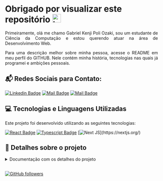 # <Strong> Obrigado por visualizar este repositório </Strong> <img src="https://user-images.githubusercontent.com/1303154/88677602-1635ba80-d120-11ea-84d8-d263ba5fc3c0.gif" width="28px" alt="hi">

<p align="justify"> Primeiramente, olá me chamo Gabriel Kenji Poli Ozaki, sou um estudante de Ciência da Computação e estou querendo atuar na área de Desenvolvimento Web. </p>

<p align="justify"> Para uma descrição melhor sobre minha pessoa, acesse o README em meu perfil do GITHUB. Nele contém minha história, tecnologias nas quais já programei e ambições pessoais. </p>

## :mailbox_with_mail: <strong> Redes Sociais para Contato: </strong>

[![Linkedin Badge](https://img.shields.io/badge/-Gabriel_Kenji_Poli_Ozaki-0e76a8?style=flat&labelColor=0e76a8&logo=linkedin&logoColor=white)](https://www.linkedin.com/in/wdkenji/) [![Mail Badge](https://img.shields.io/badge/-@biel.kenjii-C63381?style=flat&labelColor=C63381&logo=instagram&logoColor=white)](https://www.instagram.com/biel.kenjii/) [![Mail Badge](https://img.shields.io/badge/-g.kenjiJS-c0392b?style=flat&labelColor=c0392b&logo=gmail&logoColor=white)](mailto:g.kenjiJS@gmail.com)

## <g-emoji class="g-emoji" alias="computer" fallback-src="https://github.githubassets.com/images/icons/emoji/unicode/1f4bb.png">💻</g-emoji> <Strong> Tecnologias e Linguagens Utilizadas </Strong>

<p align="justify"> Este projeto foi desenvolvido utilizando as seguintes tecnologias: </p>

[![React Badge](https://img.shields.io/badge/-React-61DBFB?style=for-the-badge&labelColor=black&logo=react&logoColor=61DBFB)](https://reactjs.org/) [![Typescript Badge](https://img.shields.io/badge/-Typescript-007acc?style=for-the-badge&labelColor=black&logo=typescript&logoColor=007acc)](https://www.typescriptlang.org/) [![Next JS](https://img.shields.io/badge/Nextjs-blueviolet.svg?style=for-the-badge&amp;logo=Next.js&amp;labelColor=000000&amp;logoWidth=20")](https://nextjs.org/)

## :book: <strong> Detalhes sobre o projeto </strong>

<details>
<summary>
  Documentação com os detalhes do projeto
</summary>

<br>

<p align="justify"> Esta aplicação foi desenvolvida, através de um evento online feito pela Rocketseat, chamado de NLW (Next Level Week). A quarta edição do NLW na trilha de React, desenvolvemos a aplicação que teve como nome inicial, chamado de “move.it". Ideia desse projeto se baseia na técnica de pomodoro criado por Francesco Cirillo no final dos anos 1980, onde a técnica consiste na utilização de um cronometro para dividir o trabalho em períodos de 25 minutos de produção, separados por breves intervalos, mas o diferencial sobre essa técnica é que nossa aplicação consiste na troca dos intervalos no lugar de desafios aleatórias que beneficiam a saúde do usuário. </p>

<p align="justify"> Nela utilizamos o contexto de desenvolvimento de uma API REST, permitindo com que nossa aplicação tenha acessos a múltiplos clientes distintos, que possam utilizar, tanto dispositivos desktops, como dispositivos mobiles no mesmo servidor, onde devolve um response no formato JSON, de uma maneira que os dois compreendam para realizar a transformação da interface até a visualização do usuário. Utilizamos a biblioteca React, para além de ajudar o browser nas criações da interface, deixarmos a aplicação mais fluida ou flexível para consumir o HTML, CSS e JS, e como ambiente de desenvolvimento usamos o Node.js para construir a aplicação utilizando React. </p>

<p align="justify"> Adicionamos o TS (TypeScript) sobre o JS (JavaScript) para darmos uma tipagem estática, onde o que for atribuído a tipagem definida, necessita obrigatoriamente ser seguido ao formato descrito. Gerando assim, um alto desenvolvimento, pois não precisamos fazer testes de validações nas funções ou qualquer outra funcionabilidade tipada presente nos códigos, resultando em uma checagem estática de tipos (checagem durante o desenvolvimento da aplicação). </p>

<p align="justify"> Dividimos a aplicação em componentes para deixa-la mais legível, na forma do reaproveitamento de código, onde no React tudo é feito através de componentes. Também utilizamos para escrever trechos em HTML dentro do JS, através de uma função. </p>

<p align="justify"> Ferramentas utilizadas para auxiliar as instalações dos pacotes dentro do Node.js foram o yarn e npm. </p>

<p align="justify"> Inicialmente dentro da aplicação, foi instalado o pacote create-react-app, que gera a facilitação para a criação de projetos React, onde o browser não consegue compreender a linguagem mais recente do JS moderno, e adicionando este pacote com suas configurações, podemos converter os códigos para uma maneira que o browser consiga compreende-los.  </p>

<p align="justify"> Quando se cria uma aplicação utilizando o “create-react-app”, estamos utilizando uma aplicação com o conceito SPA (Single Page Application), que consiste em uma aplicação de uma única página, onde a troca de rotas ocasiona na troca do conteúdo, mas não da página ao todo. O porem da utilização deste conceito, é que sites que precisam ser indexados nos motores de busca apresentam o problema de SEO (Search Engine Optimization), gerando assim problemas com a otimização com os motores de busca ou buscadores, pois alguns deles estão com o JavaScript desabilitado e outros não esperam o tempo da interface ser construída. No que ocasiona, em não conseguirem coletar informações das aplicações, onde o JS é base tudo da aplicação (principalmente para projetos que utiliza a biblioteca React) ou onde o tempo de espera é atingido. </p>

<p align="justify"> Para resolvermos esse problema com o conceito SPA na otimização com os motores de busca, migramos nosso projeto para utilizarmos o conceito SSR (Server Side Rendering), irei deixar o link do repositório aqui GIThub com os detalhes e a mesma aplicação, porem utilizando o conceito SSR como base: </p>

<a href="https://github.com/WD-GabrielKenji/NLW4-TrilhaDeReact"> Acesse o link do outro Repositório </a>

</details>

<br>

[![GitHub followers](https://img.shields.io/github/followers/WD-GabrielKenji.svg?style=social&label=Follow&maxAge=2592000)](https://github.com/WD-GabrielKenji)
